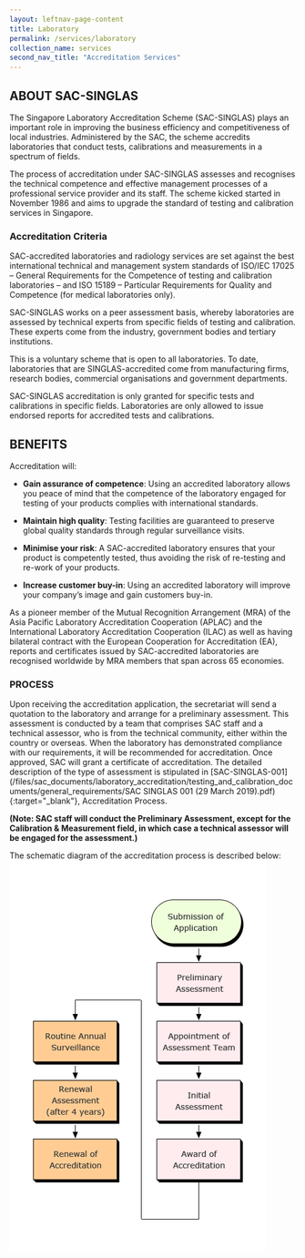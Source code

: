 ```yaml
---
layout: leftnav-page-content
title: Laboratory
permalink: /services/laboratory
collection_name: services
second_nav_title: "Accreditation Services"
---
```

## ABOUT SAC-SINGLAS
The Singapore Laboratory Accreditation Scheme (SAC-SINGLAS) plays an important role in improving the business efficiency and competitiveness of local industries. Administered by the SAC, the scheme accredits laboratories that conduct tests, calibrations and measurements in a spectrum of fields. 

The process of accreditation under SAC-SINGLAS assesses and recognises the technical competence and effective management processes of a professional service provider and its staff. The scheme kicked started in November 1986 and aims to upgrade the standard of testing and calibration services in Singapore.
 
### Accreditation Criteria
SAC-accredited laboratories and radiology services are set against the best international technical and management system standards of ISO/IEC 17025 – General Requirements for the Competence of testing and calibration laboratories – and ISO 15189 – Particular Requirements for Quality and Competence (for medical laboratories only). 

SAC-SINGLAS works on a peer assessment basis, whereby laboratories are assessed by technical experts from specific fields of testing and calibration. These experts come from the industry, government bodies and tertiary institutions. 

This is a voluntary scheme that is open to all laboratories. To date, laboratories that are SINGLAS-accredited come from manufacturing firms, research bodies, commercial organisations and government departments.

SAC-SINGLAS accreditation is only granted for specific tests and calibrations in specific fields. Laboratories are only allowed to issue endorsed reports for accredited tests and calibrations. 
 
## BENEFITS
Accreditation will: 
 
* **Gain assurance of competence**: Using an accredited laboratory allows you peace of mind that the competence of the laboratory engaged for testing of your products complies with international standards. 

* **Maintain high quality**: Testing facilities are guaranteed to preserve global quality standards through regular surveillance visits.

* **Minimise your risk**: A SAC-accredited laboratory ensures that your product is competently tested, thus avoiding the risk of re-testing and re-work of your products.

* **Increase customer buy-in**: Using an accredited laboratory will improve your company’s image and gain customers buy-in.

As a pioneer member of the Mutual Recognition Arrangement (MRA) of the Asia Pacific Laboratory Accreditation Cooperation (APLAC) and the International Laboratory Accreditation Cooperation (ILAC) as well as having bilateral contract with the European Cooperation for Accreditation (EA), reports and certificates issued by SAC-accredited laboratories are recognised worldwide by MRA members that span across 65 economies.
 
### PROCESS
Upon receiving the accreditation application, the secretariat will send a quotation to the laboratory and arrange for a preliminary assessment. This assessment is conducted by a team that comprises SAC staff and a technical assessor, who is from the technical community, either within the country or overseas. When the laboratory has demonstrated compliance with our requirements, it will be recommended for accreditation. Once approved, SAC will grant a certificate of accreditation. The detailed description of the type of assessment is stipulated in [SAC-SINGLAS-001](/files/sac_documents/laboratory_accreditation/testing_and_calibration_documents/general_requirements/SAC SINGLAS 001 (29 March 2019).pdf){:target="_blank"}, Accreditation Process. 
 
**(Note: SAC staff will conduct the Preliminary Assessment, except for the Calibration & Measurement field, in which case a technical assessor will be engaged for the assessment.)**
 
The schematic diagram of the accreditation process is described below:  
![Accreditation Services Chart](/images/services/accreditation_process.png)

